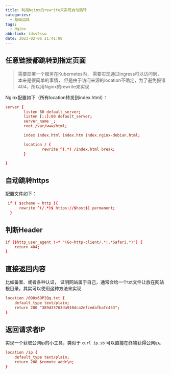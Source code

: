 ```yaml
---
title: 利用Nginx的rewrite来实现自动跳转
categories:
  - 基础运维
tags:
  - Nginx
abbrlink: ldsv2ssw
date: 2023-02-06 21:41:08
---
```



## 任意链接都跳转到指定页面

> 需要部署一个服务在Kubernetes内， 需要实现通过ingress可以访问到， 本来是很简单的事情， 但是由于访问来源的location不确定，为了避免报错404，所以用Nginx的rewrite来实现

Nginx配置如下（所有location转发到index.html）：
```conf
server {
        listen 80 default_server;
        listen [::]:80 default_server;
        server_name _;
        root /var/www/html;

        index index.html index.htm index.nginx-debian.html;

        location / {
                rewrite ^(.*) /index.html break;
        }

}
```


## 自动跳转https

配置文件如下：
```conf
 if ( $scheme = http ){
      rewrite ^(/.*)$ https://$host$1 permanent;
  }
```


## 判断Header

```conf
if ($http_user_agent !~* "(Go-http-client/.*|.*Safari.*)") { 
    return 404;
}
```

## 直接返回内容

比如备案、或者各种认证， 证明网站属于自己，通常会给一个txt文件让放在网站根目录，其实可以使用这种方法来实现

```conf
location /098x6OP2Qq.txt {
    default_type text/plain;
    return 200 "389d33763da910dca2efcedafbafc433";
}
```

## 返回请求者IP

实现一个获取公网ip的小工具，类似于 `curl ip.sb` 可以直接在终端获得公网ip。

```conf
location /ip {
    default_type text/plain;
    return 200 $remote_addr\n;
}
```